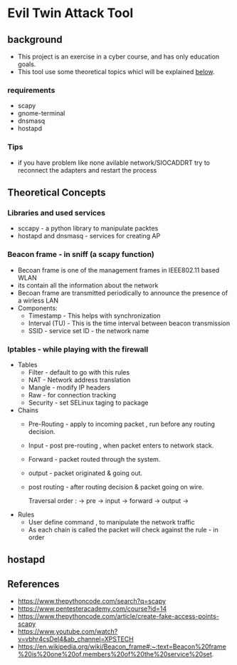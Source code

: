 # Evil Twin Attack Tool

## background
* This project is an exercise in a cyber course, and has only education
goals.
* This tool use some theoretical topics whicl will be explained [below](#theoretical-concepts).


### requirements 
* scapy 
* gnome-terminal
* dnsmasq
* hostapd


### Tips
* if you have problem like none avilable network/SIOCADDRT try to 
reconnect the adapters and restart the process


## Theoretical Concepts

### Libraries and used services
* sccapy -  a python library to manipulate packtes
* hostapd and dnsmasq - services for creating AP

### Beacon frame - in sniff (a scapy function)
* Becoan frame is one of the management frames in IEEE802.11 based WLAN
* its contain all the information about the network
* Becoan frame are transmitted periodically to announce the presence
 of a wirless LAN
* Components:
    * Timestamp -  This helps with synchronization
    * Interval (TU) - This is the time interval between beacon transmission
    * SSID - service set ID -  the network name

### Iptables - while playing with the firewall
* Tables
    * Filter - default to go with this rules
    * NAT -  Network address translation
    * Mangle - modify IP headers
    * Raw - for connection tracking
    * Security - set SELinux taging to package
* Chains
    * Pre-Routing - apply to incoming packet , run before any routing decision. 
    * Input - post pre-routing , when packet enters to network stack.
    * Forward -  packet routed  through the system.
    * output - packet originated & going out.
    * post routing - after routing decision & packet going on wire.
    
        Traversal order : -> pre -> input -> forward -> output ->
* Rules
    * User define command , to manipulate the network traffic
    * As each chain is called the packet will check against the rule - in order

## hostapd

## References
* https://www.thepythoncode.com/search?q=scapy
* https://www.pentesteracademy.com/course?id=14
* https://www.thepythoncode.com/article/create-fake-access-points-scapy
* https://www.youtube.com/watch?v=vbhr4csDeI4&ab_channel=XPSTECH
* https://en.wikipedia.org/wiki/Beacon_frame#:~:text=Beacon%20frame%20is%20one%20of,members%20of%20the%20service%20set.